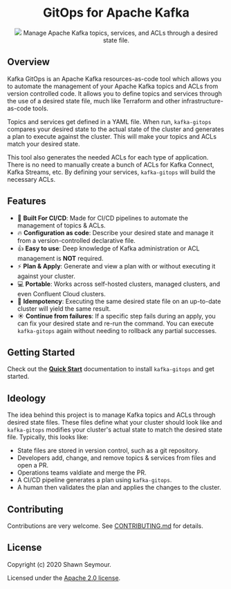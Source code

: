 <div align="center">
    <h1>GitOps for Apache Kafka</h1>
    <img src="https://i.imgur.com/eAIAv0w.png"/>
    <span>Manage Apache Kafka topics, services, and ACLs through a desired state file.</span>
</div>

## Overview

Kafka GitOps is an Apache Kafka resources-as-code tool which allows you to automate the management of your Apache Kafka topics and ACLs from version controlled code. It allows you to define topics and services through the use of a desired state file, much like Terraform and other infrastructure-as-code tools.

Topics and services get defined in a YAML file. When run, `kafka-gitops` compares your desired state to the actual state of the cluster and generates a plan to execute against the cluster. This will make your topics and ACLs match your desired state.

This tool also generates the needed ACLs for each type of application. There is no need to manually create a bunch of ACLs for Kafka Connect, Kafka Streams, etc. By defining your services, `kafka-gitops` will build the necessary ACLs.

## Features

- 🚀  **Built For CI/CD**: Made for CI/CD pipelines to automate the management of topics & ACLs.
- 🔥  **Configuration as code**: Describe your desired state and manage it from a version-controlled declarative file.
- 👍  **Easy to use**: Deep knowledge of Kafka administration or ACL management is **NOT** required. 
- ⚡️️  **Plan & Apply**: Generate and view a plan with or without executing it against your cluster.
- 💻  **Portable**: Works across self-hosted clusters, managed clusters, and even Confluent Cloud clusters.
- 🦄  **Idempotency**: Executing the same desired state file on an up-to-date cluster will yield the same result.
- ☀️  **Continue from failures**: If a specific step fails during an apply, you can fix your desired state and re-run the command. You can execute `kafka-gitops` again without needing to rollback any partial successes.

## Getting Started

Check out the **[Quick Start](/quick-start.md)** documentation to install `kafka-gitops` and get started.

## Ideology

The idea behind this project is to manage Kafka topics and ACLs through desired state files. These files define what your cluster should look like and `kafka-gitops` modifies your cluster's actual state to match the desired state file. Typically, this looks like:

- State files are stored in version control, such as a git repository.
- Developers add, change, and remove topics & services from files and open a PR.
- Operations teams valdiate and merge the PR.
- A CI/CD pipeline generates a plan using `kafka-gitops`. 
- A human then validates the plan and applies the changes to the cluster.

## Contributing

Contributions are very welcome. See [CONTRIBUTING.md][contributing] for details.

## License

Copyright (c) 2020 Shawn Seymour.

Licensed under the [Apache 2.0 license][license].

[contributing]: https://github.com/devshawn/kafka-gitops/blob/master/CONTRIBUTING.md
[license]: https://github.com/devshawn/kafka-gitops/blob/master/LICENSE
